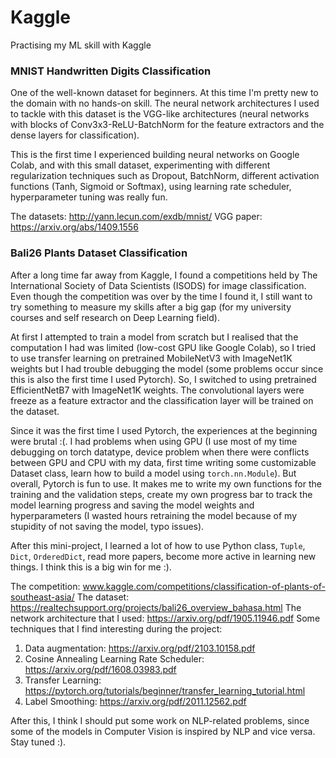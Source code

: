 # Kaggle
Practising my ML skill with Kaggle

### MNIST Handwritten Digits Classification

One of the well-known dataset for beginners. At this time I'm pretty new to the domain with no hands-on skill. The neural network architectures I used to tackle with this dataset is the VGG-like architectures (neural networks with blocks of Conv3x3-ReLU-BatchNorm for the feature extractors and the dense layers for classification).

This is the first time I experienced building neural networks on Google Colab, and with this small dataset, experimenting with different regularization techniques such as Dropout, BatchNorm, different activation functions (Tanh, Sigmoid or Softmax), using learning rate scheduler, hyperparameter tuning was really fun.

The datasets: http://yann.lecun.com/exdb/mnist/
VGG paper: https://arxiv.org/abs/1409.1556


### Bali26 Plants Dataset Classification

After a long time far away from Kaggle, I found a competitions held by The International Society of Data Scientists (ISODS) for image classification. Even though the competition was over by the time I found it, I still want to try something to measure my skills after a big gap (for my university courses and self research on Deep Learning field).

At first I attempted to train a model from scratch but I realised that the computation I had was limited (low-cost GPU like Google Colab), so I tried to
use transfer learning on pretrained MobileNetV3 with ImageNet1K weights but I had trouble debugging the model (some problems occur since this is also the first time I used Pytorch). So, I switched to using pretrained EfficientNetB7 with ImageNet1K weights. The convolutional layers were freeze as a feature extractor and the classification layer will be trained on the dataset.

Since it was the first time I used Pytorch, the experiences at the beginning were brutal :(. I had problems when using GPU (I use most of my time debugging on torch datatype, device problem when there were conflicts between GPU and CPU with my data, first time writing some customizable Dataset class, learn how to build a model using `torch.nn.Module`). But overall, Pytorch is fun to use. It makes me to write my own functions for the training and the validation steps, create my own progress bar to track the model learning progress and saving the model weights and hyperparameters (I wasted hours retraining the model because of my stupidity of not saving the model, typo issues).

After this mini-project, I learned a lot of how to use Python class, `Tuple`, `Dict`, `OrderedDict`, read more papers, become more active in learning new things. I think this is a big win for me :).

The competition: www.kaggle.com/competitions/classification-of-plants-of-southeast-asia/
The dataset: https://realtechsupport.org/projects/bali26_overview_bahasa.html
The network architecture that I used: https://arxiv.org/pdf/1905.11946.pdf
Some techniques that I find interesting during the project:
1. Data augmentation: https://arxiv.org/pdf/2103.10158.pdf
2. Cosine Annealing Learning Rate Scheduler: https://arxiv.org/pdf/1608.03983.pdf
3. Transfer Learning: https://pytorch.org/tutorials/beginner/transfer_learning_tutorial.html
4. Label Smoothing: https://arxiv.org/pdf/2011.12562.pdf

After this, I think I should put some work on NLP-related problems, since some of the models in Computer Vision is inspired by NLP and vice versa. Stay tuned :).
